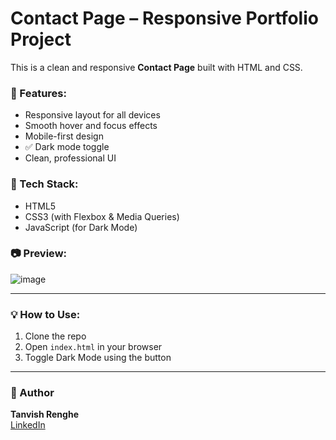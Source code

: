 # Contact Page – Responsive Portfolio Project

This is a clean and responsive **Contact Page** built with HTML and CSS.

### 🌟 Features:
- Responsive layout for all devices
- Smooth hover and focus effects
- Mobile-first design
- ✅ Dark mode toggle
- Clean, professional UI

### 🚀 Tech Stack:
- HTML5
- CSS3 (with Flexbox & Media Queries)
- JavaScript (for Dark Mode)

### 📷 Preview:

![image](https://github.com/user-attachments/assets/91b15d66-b856-46dd-8552-c628861052e6)


---

### 💡 How to Use:
1. Clone the repo  
2. Open `index.html` in your browser  
3. Toggle Dark Mode using the button

---

### 📌 Author
**Tanvish Renghe**  
[LinkedIn](https://www.linkedin.com/in/tanvish-renghe/)  
